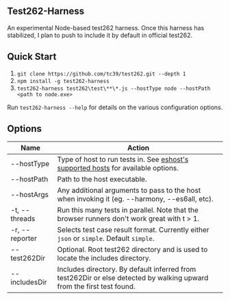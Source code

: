 ## Test262-Harness
An experimental Node-based test262 harness. Once this harness has stabilized, I plan to push to include it by default in official test262.

## Quick Start
1. `git clone https://github.com/tc39/test262.git --depth 1`
2. `npm install -g test262-harness`
3. `test262-harness test262\test\**\*.js --hostType node --hostPath <path to node.exe>`

Run `test262-harness --help` for details on the various configuration options.

## Options

| Name    | Action      |
|------------|---------------|
| --hostType | Type of host to run tests in. See [eshost's supported hosts](https://github.com/bterlson/eshost#supported-hosts) for available options.
| --hostPath | Path to the host executable.
| --hostArgs | Any additional arguments to pass to the host when invoking it (eg. --harmony, --es6all, etc). 
| -t, --threads | Run this many tests in parallel. Note that the browser runners don't work great with t > 1.
| -r, --reporter | Selects test case result format. Currently either `json` or `simple`. Default `simple`.
|--test262Dir | Optional. Root test262 directory and is used to locate the includes directory.
|--includesDir | Includes directory. By default inferred from test262Dir or else detected by walking upward from the first test found.


